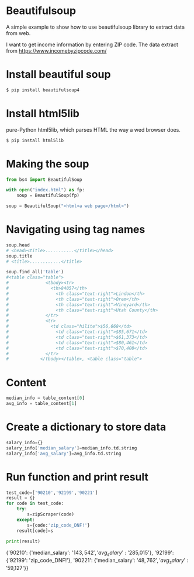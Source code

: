 # Beautifulsoup
A simple example to show how to use beautifulsoup library to extract data from web.

I want to get income information by entering ZIP code. The data extract from https://www.incomebyzipcode.com/

# Install beautiful soup
```bash
$ pip install beautifulsoup4
```
# Install html5lib 
pure-Python html5lib, which parses HTML the way a wed browser does.
```bash
$ pip install html5lib
```
# Making the soup
```python
from bs4 import BeautifulSoup

with open("index.html") as fp:
    soup = BeautifulSoup(fp)

soup = BeautifulSoup("<html>a web page</html>")
```
# Navigating using tag names
```python
soup.head
# <head><title>...........</title></head>
soup.title
# <title>............</title>

soup.find_all('table')
#<table class="table">
#              <tbody><tr>
#                <th>84057</th>
#                  <th class="text-right">Lindon</th>
#                  <th class="text-right">Orem</th>
#                  <th class="text-right">Vineyard</th>
#                  <th class="text-right">Utah County</th>
#              </tr>
#              <tr>
#                <td class="hilite">$56,668</td>
#                  <td class="text-right">$85,671</td>
#                  <td class="text-right">$61,373</td>
#                  <td class="text-right">$80,461</td>
#                  <td class="text-right">$70,408</td>
#              </tr>
#            </tbody></table>, <table class="table">
```
# Content
```python
median_info = table_content[0]
avg_info = table_content[1]
```
# Create a dictionary to store data
```python
salary_info={}
salary_info['median_salary']=median_info.td.string
salary_info['avg_salary']=avg_info.td.string
```
# Run function and print result
```python
test_code=['90210','92199','90221']
result = {}
for code in test_code:
    try:
        s=zipScraper(code)
    except:
        s={code:'zip_code_DNF!'}   
    result[code]=s
    
print(result)
```
{'90210': {'median_salary': '$143,542', 'avg_salary': '$285,015'}, '92199': {'92199': 'zip_code_DNF!'}, '90221': {'median_salary': '$48,762', 'avg_salary': '$59,127'}}



